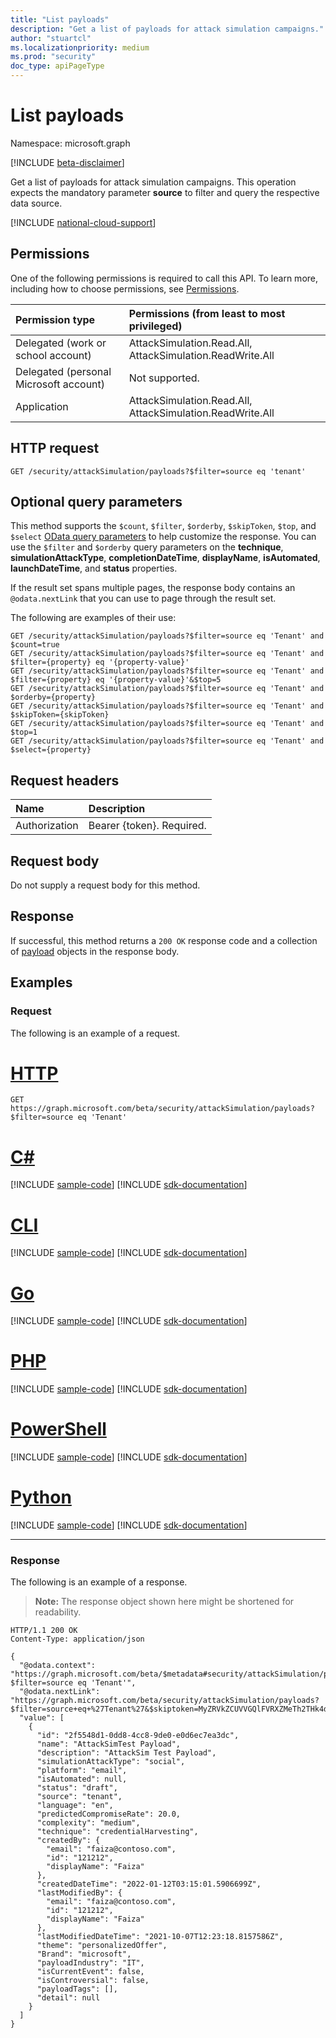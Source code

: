 ```yaml
---
title: "List payloads"
description: "Get a list of payloads for attack simulation campaigns."
author: "stuartcl"
ms.localizationpriority: medium
ms.prod: "security"
doc_type: apiPageType
---
```


# List payloads

Namespace: microsoft.graph

[!INCLUDE [beta-disclaimer](../../includes/beta-disclaimer.md)]

Get a list of payloads for attack simulation campaigns. This operation expects the mandatory parameter **source** to filter and query the respective data source.

[!INCLUDE [national-cloud-support](../../includes/global-only.md)]

## Permissions

One of the following permissions is required to call this API. To learn more, including how to choose permissions, see [Permissions](/graph/permissions-reference).

| Permission type                        | Permissions (from least to most privileged)                            |
|:---------------------------------------|:-----------------------------------------------------------------------|
| Delegated (work or school account)     | AttackSimulation.Read.All, AttackSimulation.ReadWrite.All              |
| Delegated (personal Microsoft account) | Not supported.                                                         |
| Application                            | AttackSimulation.Read.All, AttackSimulation.ReadWrite.All              |

## HTTP request

<!-- {
  "blockType": "ignored"
}
-->
``` http
GET /security/attackSimulation/payloads?$filter=source eq 'tenant'
```

## Optional query parameters

This method supports the `$count`, `$filter`, `$orderby`, `$skipToken`, `$top`, and `$select` [OData query parameters](/graph/query-parameters) to help customize the response. You can use the `$filter` and `$orderby` query parameters on the **technique**, **simulationAttackType**, **completionDateTime**, **displayName**, **isAutomated**, **launchDateTime**, and **status** properties.

If the result set spans multiple pages, the response body contains an `@odata.nextLink` that you can use to page through the result set.

The following are examples of their use:

<!-- {
  "blockType": "ignored"
}
-->
``` http
GET /security/attackSimulation/payloads?$filter=source eq 'Tenant' and $count=true
GET /security/attackSimulation/payloads?$filter=source eq 'Tenant' and $filter={property} eq '{property-value}'
GET /security/attackSimulation/payloads?$filter=source eq 'Tenant' and $filter={property} eq '{property-value}'&$top=5
GET /security/attackSimulation/payloads?$filter=source eq 'Tenant' and $orderby={property}
GET /security/attackSimulation/payloads?$filter=source eq 'Tenant' and $skipToken={skipToken}
GET /security/attackSimulation/payloads?$filter=source eq 'Tenant' and $top=1
GET /security/attackSimulation/payloads?$filter=source eq 'Tenant' and $select={property}
```

## Request headers

|Name|Description|
|:---|:---|
|Authorization|Bearer {token}. Required.|

## Request body

Do not supply a request body for this method.

## Response

If successful, this method returns a `200 OK` response code and a collection of [payload](../resources/payload.md) objects in the response body.

## Examples

### Request

The following is an example of a request.

# [HTTP](#tab/http)
<!-- {
  "blockType": "request",
  "name": "list_payloads"
}
-->
``` http
GET https://graph.microsoft.com/beta/security/attackSimulation/payloads?$filter=source eq 'Tenant'
```

# [C#](#tab/csharp)
[!INCLUDE [sample-code](../includes/snippets/csharp/list-payload-csharp-snippets.md)]
[!INCLUDE [sdk-documentation](../includes/snippets/snippets-sdk-documentation-link.md)]

# [CLI](#tab/cli)
[!INCLUDE [sample-code](../includes/snippets/cli/list-payload-cli-snippets.md)]
[!INCLUDE [sdk-documentation](../includes/snippets/snippets-sdk-documentation-link.md)]

# [Go](#tab/go)
[!INCLUDE [sample-code](../includes/snippets/go/list-payload-go-snippets.md)]
[!INCLUDE [sdk-documentation](../includes/snippets/snippets-sdk-documentation-link.md)]

# [PHP](#tab/php)
[!INCLUDE [sample-code](../includes/snippets/php/list-payload-php-snippets.md)]
[!INCLUDE [sdk-documentation](../includes/snippets/snippets-sdk-documentation-link.md)]

# [PowerShell](#tab/powershell)
[!INCLUDE [sample-code](../includes/snippets/powershell/list-payload-powershell-snippets.md)]
[!INCLUDE [sdk-documentation](../includes/snippets/snippets-sdk-documentation-link.md)]

# [Python](#tab/python)
[!INCLUDE [sample-code](../includes/snippets/python/list-payload-python-snippets.md)]
[!INCLUDE [sdk-documentation](../includes/snippets/snippets-sdk-documentation-link.md)]

---

### Response

The following is an example of a response.

>**Note:** The response object shown here might be shortened for readability.
<!-- {
  "blockType": "response",
  "truncated": true,
  "@odata.type": "Collection(microsoft.graph.payload)"
}
-->
``` http
HTTP/1.1 200 OK
Content-Type: application/json

{
  "@odata.context": "https://graph.microsoft.com/beta/$metadata#security/attackSimulation/payloads?$filter=source eq 'Tenant'",
  "@odata.nextLink": "https://graph.microsoft.com/beta/security/attackSimulation/payloads?$filter=source+eq+%27Tenant%27&$skiptoken=MyZRVkZCUVVGQlFVRXZMeTh2THk4dkx5OHZPSGxCUVVGQk4yZDZMMFZwZFRjcmF6WjJURk14TWtKVk9WYzNaejA5",
  "value": [
    {
      "id": "2f5548d1-0dd8-4cc8-9de0-e0d6ec7ea3dc",
      "name": "AttackSimTest Payload",
      "description": "AttackSim Test Payload",
      "simulationAttackType": "social",
      "platform": "email",
      "isAutomated": null,
      "status": "draft",
      "source": "tenant",
      "language": "en",
      "predictedCompromiseRate": 20.0,
      "complexity": "medium",
      "technique": "credentialHarvesting",
      "createdBy": {
        "email": "faiza@contoso.com",
        "id": "121212",
        "displayName": "Faiza"
      },
      "createdDateTime": "2022-01-12T03:15:01.5906699Z",
      "lastModifiedBy": {
        "email": "faiza@contoso.com",
        "id": "121212",
        "displayName": "Faiza"
      },
      "lastModifiedDateTime": "2021-10-07T12:23:18.8157586Z",
      "theme": "personalizedOffer",
      "Brand": "microsoft",
      "payloadIndustry": "IT",
      "isCurrentEvent": false,
      "isControversial": false,
      "payloadTags": [],
      "detail": null
    }
  ]
}
```
